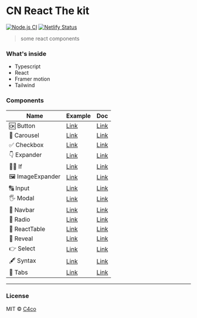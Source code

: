 # CN React The kit

[![Node.js CI](https://github.com/C4co/cn-react-thekit/actions/workflows/node.js.yml/badge.svg)](https://github.com/C4co/cn-react-thekit/actions/workflows/node.js.yml)
[![Netlify Status](https://api.netlify.com/api/v1/badges/e283ee42-0ecc-4cfe-bbfc-3f81a39aaf44/deploy-status)](https://app.netlify.com/sites/the-kit/deploys)

> some react components

### What's inside

- Typescript
- React
- Framer motion
- Tailwind

### Components

| Name            | Example                                            | Doc                                                                                    |
| --------------- | -------------------------------------------------- | -------------------------------------------------------------------------------------- |
| 🆗 Button        | [Link](https://the-kit.netlify.app/button)         | [Link](https://github.com/C4co/cn-react-thekit/tree/main/src/components/Button)        |
| 🚂 Carousel      | [Link](https://the-kit.netlify.app/carousel)       | [Link](https://github.com/C4co/cn-react-thekit/tree/main/src/components/Carousel)      |
| ✅ Checkbox      | [Link](https://the-kit.netlify.app/checkbox)       | [Link](https://github.com/C4co/cn-react-thekit/tree/main/src/components/Checkbox)      |
| 👇 Expander      | [Link](https://the-kit.netlify.app/expander)       | [Link](https://github.com/C4co/cn-react-thekit/tree/main/src/components/Expander)      |
| 🙅‍♂️ If            | [Link](https://the-kit.netlify.app/if)             | [Link](https://github.com/C4co/cn-react-thekit/tree/main/src/components/If)            |
| 🖼 ImageExpander | [Link](https://the-kit.netlify.app/image-expander) | [Link](https://github.com/C4co/cn-react-thekit/tree/main/src/components/ImageExpander) |
| 🔠 Input         | [Link](https://the-kit.netlify.app/input)          | [Link](https://github.com/C4co/cn-react-thekit/tree/main/src/components/Input)         |
| 🖐 Modal         | [Link](https://the-kit.netlify.app/modal)          | [Link](https://github.com/C4co/cn-react-thekit/tree/main/src/components/Modal)         |
| 🍱 Navbar        | [Link](https://the-kit.netlify.app/navbar)         | [Link](https://github.com/C4co/cn-react-thekit/tree/main/src/components/Navbar)        |
| 🔘 Radio         | [Link](https://the-kit.netlify.app/radio)          | [Link](https://github.com/C4co/cn-react-thekit/tree/main/src/components/Radio)         |
| 🧱 ReactTable    | [Link](https://the-kit.netlify.app/regular-table)  | [Link](https://github.com/C4co/cn-react-thekit/tree/main/src/components/RegularTable)  |
| 🙈 Reveal        | [Link](https://the-kit.netlify.app/reveal)         | [Link](https://github.com/C4co/cn-react-thekit/tree/main/src/components/Reveal)        |
| 👉 Select        | [Link](https://the-kit.netlify.app/select)         | [Link](https://github.com/C4co/cn-react-thekit/tree/main/src/components/Select)        |
| 🖋 Syntax        | [Link](https://the-kit.netlify.app/syntax)         | [Link](https://github.com/C4co/cn-react-thekit/tree/main/src/components/Syntax)        |
| 🍫 Tabs          | [Link](https://the-kit.netlify.app/tabs)           | [Link](https://github.com/C4co/cn-react-thekit/tree/main/src/components/Tabs)          |

---

### License

MIT © [C4co](https://github.com/C4co)
